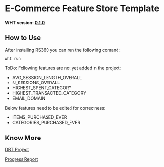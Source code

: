 # E-Commerce Feature Store Template

#### WHT version: [0.1.0](https://drive.google.com/drive/folders/1aFAHfIRnFXf9AIFr9SEnROiwOX9TAG3N)


## How to Use
After installing RS360 you can run the following comand:
```shell
wht run
```

ToDo: Following features are not yet added in the project:

* AVG_SESSION_LENGTH_OVERALL
* N_SESSIONS_OVERALL
* HIGHEST_SPENT_CATEGORY
* HIGHEST_TRANSACTED_CATEGORY
* EMAIL_DOMAIN

Below features need to be edited for correctness:

* ITEMS_PURCHASED_EVER
* CATEGORIES_PURCHASED_EVER

## Know More
[DBT Project](https://github.com/rudderlabs/data-apps-ecommerce-template)

[Progress Report](https://www.notion.so/Progress-Report-Expressing-E-commerce-Features-in-RS360-Feature-YAML-05549551b61a43669b57fdf80b43f9af)
